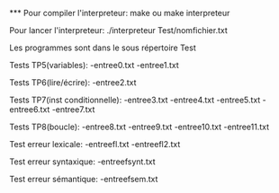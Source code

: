 *** Pour compiler l'interpreteur: 
make
ou
make interpreteur


Pour lancer l'interpreteur:
./interpreteur Test/nomfichier.txt



Les programmes sont dans le sous répertoire Test

Tests TP5(variables):
-entree0.txt
-entree1.txt

Tests TP6(lire/écrire):
-entree2.txt

Tests TP7(inst conditionnelle):
-entree3.txt
-entree4.txt
-entree5.txt
-entree6.txt
-entree7.txt

Tests TP8(boucle):
-entree8.txt
-entree9.txt
-entree10.txt
-entree11.txt

Test erreur lexicale:
-entreefl.txt
-entreefl2.txt

Test erreur syntaxique:
-entreefsynt.txt

Test erreur sémantique:
-entreefsem.txt
